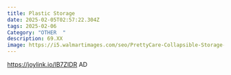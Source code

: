```yaml
---
title: Plastic Storage
date: 2025-02-05T02:57:22.304Z
tags: 2025-02-06
Category: "OTHER  "
description: 69.XX
image: https://i5.walmartimages.com/seo/PrettyCare-Collapsible-Storage-Bins-Lids-3-Pack-Folding-Box-Doors-Wheels-19-gal-Stackable-Plastic-Closet-Organizer-Bedroom-Living-Room-Office_409789fe-465f-47b3-a3e5-b0b3d57ed56b.d2c1d4b3d8b7c75139a0a22d97d9835c.jpeg?odnHeight=640&odnWidth=640&odnBg=FFFFFF
---
```

https://joylink.io/lB7ZIDR   AD